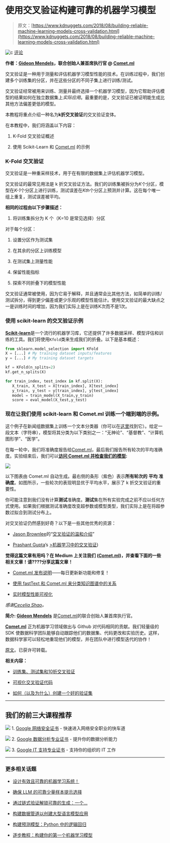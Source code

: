 # 使用交叉验证构建可靠的机器学习模型

> 原文：[https://www.kdnuggets.com/2018/08/building-reliable-machine-learning-models-cross-validation.html](https://www.kdnuggets.com/2018/08/building-reliable-machine-learning-models-cross-validation.html)

![c](../Images/3d9c022da2d331bb56691a9617b91b90.png) [评论](#comments)

**作者：[Gideon Mendels](https://www.linkedin.com/in/mendels/)，联合创始人兼首席执行官 @ [Comet.ml](https://www.comet.ml/)**

交叉验证是一种用于测量和评估机器学习模型性能的技术。在训练过程中，我们创建多个训练集的分区，并在这些分区的不同子集上进行训练/测试。

交叉验证经常被用来训练、测量并最终选择一个机器学习模型，因为它帮助评估模型的结果如何在独立数据集上*实际应用*。最重要的是，交叉验证已被证明能生成比其他方法偏差更低的模型。

本教程将重点介绍一种名为**k折交叉验证**的交叉验证变体。

在本教程中，我们将涵盖以下内容：

1.  K-Fold 交叉验证概述

1.  使用 Scikit-Learn 和 [Comet.ml](https://www.comet.ml/) 的示例

### K-Fold 交叉验证

交叉验证是一种重采样技术，用于在有限的数据集上评估机器学习模型。

交叉验证的最常见用法是 k 折交叉验证方法。我们的训练集被拆分为*K*个分区，模型在*K-1*个分区上进行训练，测试误差在*Kth*个分区上预测并计算。这在每个唯一组上重复，测试误差被平均。

**相同的过程由以下步骤描述：**

1.  将训练集拆分为 K 个（K=10 是常见选择）分区

对于每个分区：

1.  设置分区作为测试集

1.  在其余的分区上训练模型

1.  在测试集上测量性能

1.  保留性能指标

1.  探索不同折叠下的模型性能

交叉验证通常被使用，因为它易于解释，并且通常会比其他方法，如简单的训练/测试拆分，得到更少偏差或更少乐观的模型性能估计。使用交叉验证的最大缺点之一是训练时间的增加，因为我们实际上是在训练K次而不是1次。

### 使用 scikit-learn 的交叉验证示例

[**Scikit-learn**](http://scikit-learn.org/)是一个流行的机器学习库，它还提供了许多数据采样、模型评估和训练的工具。我们将使用`Kfold`类来生成我们的折叠。以下是基本概述：

```py
from sklearn.model_selection import KFold
X = [...] # My training dataset inputs/features
y = [...] # My training dataset targets

kf = KFold(n_splits=2)
kf.get_n_splits(X)

for train_index, test_index in kf.split(X):
   X_train, X_test = X[train_index], X[test_index]
   y_train, y_test = y[train_index], y[test_index]
   model = train_model(X_train,y_train)
   score = eval_model(X_test,y_test)
```

### 现在让我们使用 scikit-learn 和 Comet.ml 训练一个端到端的示例。

这个例子在新闻组数据集上训练一个文本分类器（你可以在[这里](http://scikit-learn.org/stable/datasets/twenty_newsgroups.html)找到它）。给定一段文本（字符串），模型将其分类为以下类别之一：“无神论”、“基督教”、“计算机图形学”、“医学”。

在每一轮中，我们将准确度报告给[Comet.ml](https://www.comet.ml/)，最后我们报告所有轮次的平均准确度。实验结束后，我们可以[**访问 Comet.ml 并检查我们的模型**](https://www.comet.ml/gidim/cross-validation/dd73c9696cbc497cb8274abcb883e03e/chart)**:**

![](../Images/9c186b05771d604cf5115e3aa2283e35.png)

以下图表由 Comet.ml 自动生成。最右侧的条形（紫色）表示**所有轮次的** **平均** **准确度**。如图所示，一些轮次的表现明显优于平均水平，展示了 k 折交叉验证的重要性。

你可能注意到我们没有计算**测试**准确度。**测试**集在所有实验完成之前不应以任何方式使用。如果我们根据测试准确度改变超参数或模型类型，我们实际上是在将超参数过拟合到测试分布上。

对交叉验证仍然感到好奇？以下是一些其他优秀的资源：

+   [Jason Brownlee](https://medium.com/@jason.brownlee05)的“[交叉验证的温和介绍](https://machinelearningmastery.com/k-fold-cross-validation/)”

+   [Prashant Gupta](https://medium.com/@prashantgupta17)’s [>机器学习中的交叉验证](https://towardsdatascience.com/cross-validation-in-machine-learning-72924a69872f))

**觉得这篇文章有用吗？在 Medium 上关注我们 ([Comet.ml](https://medium.com/comet-ml))，并查看下面的一些相关文章！请????分享这篇文章！**

+   [Comet.ml 发布说明](https://www.notion.so/cometml/Comet-ml-Release-Notes-93d864bcac584360943a73ae9507bcaa)——每日更新新功能和修复！

+   [使用 fastText 和 Comet.ml 来分类知识图谱中的关系](https://medium.com/comet-ml/using-fasttext-and-comet-ml-to-classify-relationships-in-knowledge-graphs-e73d27b40d67)

+   [实时模型性能可视化](https://medium.com/comet-ml/real-time-model-performance-visualizations-with-comet-ml-992fb6226cb6)

*感谢[Cecelia Shao](https://medium.com/@ceceliashao?source=post_page)。*

**简介: [Gideon Mendels](https://www.linkedin.com/in/mendels/)** 是[Comet.ml](https://www.comet.ml/)的联合创始人兼首席执行官。

**[Comet.ml](https://www.comet.ml/)** 正为机器学习领域做出与 Github 对代码相同的贡献。我们轻量级的 SDK 使数据科学团队能够自动跟踪他们的数据集、代码更改和实验历史。这样，数据科学家可以轻松地重现他们的模型，并在团队中进行模型迭代的协作！

[原文](https://medium.com/comet-ml/building-reliable-machine-learning-models-with-cross-validation-20b2c3e32f3e)。已获许可转载。

**相关内容：**

+   [训练集、测试集和10折交叉验证](/2018/01/training-test-sets-cross-validation.html)

+   [可视化交叉验证代码](/2017/09/visualizing-cross-validation-code.html)

+   [如何（以及为什么）创建一个好的验证集](/2017/11/create-good-validation-set.html)

* * *

## 我们的前三大课程推荐

![](../Images/0244c01ba9267c002ef39d4907e0b8fb.png) 1\. [Google 网络安全证书](https://www.kdnuggets.com/google-cybersecurity) - 快速进入网络安全职业的快车道

![](../Images/e225c49c3c91745821c8c0368bf04711.png) 2\. [Google 数据分析专业证书](https://www.kdnuggets.com/google-data-analytics) - 提升你的数据分析能力

![](../Images/0244c01ba9267c002ef39d4907e0b8fb.png) 3\. [Google IT 支持专业证书](https://www.kdnuggets.com/google-itsupport) - 支持你的组织的 IT 工作

* * *

### 更多相关话题

+   [设计有效且可靠的机器学习系统！](https://www.kdnuggets.com/2023/05/manning-design-effective-reliable-machine-learning-systems.html)

+   [确保 LLM 的可靠少量样本提示选择](https://www.kdnuggets.com/2023/07/ensuring-reliable-fewshot-prompt-selection-llms.html)

+   [通过链式验证解锁可靠的生成：一个…](https://www.kdnuggets.com/unlocking-reliable-generations-through-chain-of-verification)

+   [构建数据管道以创建大型语言模型应用](https://www.kdnuggets.com/building-data-pipelines-to-create-apps-with-large-language-models)

+   [构建预测模型：Python 中的逻辑回归](https://www.kdnuggets.com/building-predictive-models-logistic-regression-in-python)

+   [逐步教程：构建你的第一个机器学习模型](https://www.kdnuggets.com/step-by-step-tutorial-to-building-your-first-machine-learning-model)

